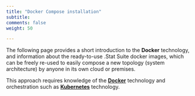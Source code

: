 ```yaml
---
title: "Docker Compose installation"
subtitle: 
comments: false
weight: 50

---
```


The following page provides a short introduction to the **Docker** technology, and information about the ready-to-use .Stat Suite docker images, which can be freely re-used to easily compose a new topology (system architecture) by anyone in its own cloud or premises.  

This approach requires knowledge of the **[Docker](https://docs.docker.com/install/overview/)** technology and orchestration such as **[Kubernetes](https://kubernetes.io/docs/home/)** technology.